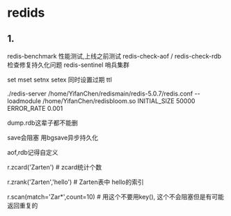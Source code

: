 # redids

## 1.

redis-benchmark 性能测试,上线之前测试
redis-check-aof / redis-check-rdb 检查修复持久化问题
redis-sentinel 哨兵集群

set mset setnx 
setex 同时设置过期
ttl


./redis-server /home/YifanChen/redismain/redis-5.0.7/redis.conf --loadmodule /home/YifanChen/redisbloom.so INITIAL_SIZE 50000 ERROR_RATE 0.001

dump.rdb这辈子都不能删

save会阻塞 用bgsave异步持久化

aof,rdb记得自定义

r.zcard('Zarten') # zcard统计个数

r.zrank('Zarten','hello') # Zarten表中 hello的索引

r.scan(match='Zar*',count=10) # 用这个不要用key(), 这个不会阻塞但是有可能返回重复的


